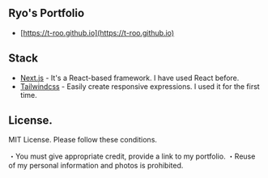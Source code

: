 ## Ryo's Portfolio
- [https://t-roo.github.io](https://t-roo.github.io)


## Stack

- [Next.js](https://nextjs.org) - It's a React-based framework. I have used React before.
- [Tailwindcss](https://tailwindcss.com/) - Easily create responsive expressions. I used it for the first time.

## License.

MIT License.
Please follow these conditions.

・You must give appropriate credit, provide a link to my portfolio.
・Reuse of my personal information and photos is prohibited.

